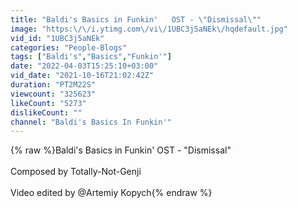 ```yaml
---
title: "Baldi's Basics in Funkin'   OST - \"Dismissal\""
image: "https:\/\/i.ytimg.com\/vi\/1UBC3j5aNEk\/hqdefault.jpg"
vid_id: "1UBC3j5aNEk"
categories: "People-Blogs"
tags: ["Baldi's","Basics","Funkin'"]
date: "2022-04-03T15:25:10+03:00"
vid_date: "2021-10-16T21:02:42Z"
duration: "PT2M22S"
viewcount: "325623"
likeCount: "5273"
dislikeCount: ""
channel: "Baldi's Basics In Funkin'"
---
```

{% raw %}Baldi's Basics in Funkin'   OST - &quot;Dismissal&quot;<br /><br />Composed by Totally-Not-Genji<br /><br />Video edited by @Artemiy Kopych{% endraw %}
